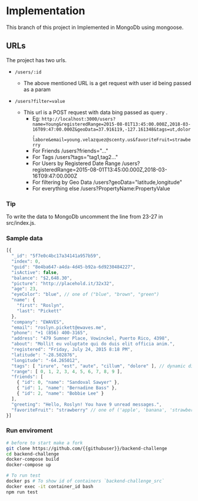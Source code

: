 # Implementation

This branch of this project in Implemented in MongoDb using mongoose.

## URLs

The project has two urls.

- `/users/:id`
  - The above mentioned URL is a get request with user id being passed as a param

- `/users?filter=value`
  - This url is a POST request with data bing passed as query .
    - Eg: `http://localhost:3000/users?name=Young&registeredRange=2015-08-01T13:45:00.000Z,2018-03-16T09:47:00.000Z&geoData=37.916119,-127.161348&tags=ut,dolor, labore&email=young.velazquez@scenty.us&favoriteFruit=strawberry`
    - For Friends /users?friends="..."
    - For Tags /users?tags="tag1,tag2..."
    - For Users by Registered Date Range /users?registeredRange=2015-08-01T13:45:00.000Z,2018-03-16T09:47:00.000Z
    - For filtering by Geo Data /users?geoData="latitude,longitude"
    - For everything else /users?PropertyName:PropertyValue

### Tip

To write the data to MongoDb uncomment the line from 23-27 in src/index.js.

### Sample data

```js
[{
  "_id": "5f7e0c4bc17a34141a957b59",
  "index": 0,
  "guid": "8e4ba647-a4da-4d45-b92a-6d9230484227",
  "isActive": false,
  "balance": "$2,648.30",
  "picture": "http://placehold.it/32x32",
  "age": 23,
  "eyeColor": "blue", // one of ("blue", "brown", "green")
  "name": {
    "first": "Roslyn",
    "last": "Pickett"
  },
  "company": "EWAVES",
  "email": "roslyn.pickett@ewaves.me",
  "phone": "+1 (856) 400-3165",
  "address": "479 Sumner Place, Vowinckel, Puerto Rico, 4398",
  "about": "Mollit eu voluptate qui do duis elit officia anim.",
  "registered": "Friday, July 24, 2015 8:18 PM",
  "latitude": "-28.502876",
  "longitude": "-64.265012",
  "tags": [ "irure", "est", "aute", "cillum", "dolore" ], // dynamic dic
  "range": [ 0, 1, 2, 3, 4, 5, 6, 7, 8, 9 ],
  "friends": [
    { "id": 0, "name": "Sandoval Sawyer" },
    { "id": 1, "name": "Bernadine Bass" },
    { "id": 2, "name": "Bobbie Lee" }
  ],
  "greeting": "Hello, Roslyn! You have 9 unread messages.",
  "favoriteFruit": "strawberry" // one of ('apple', 'banana', 'strawberry')
}]
```

### Run enviroment

```sh
# before to start make a fork
git clone https://github.com/{{githubuser}}/backend-challenge
cd backend-challenge
docker-compose build
docker-compose up

# To run test
docker ps # To show id of containers `backend-challenge_src`
docker exec -it container_id bash
npm run test
```
